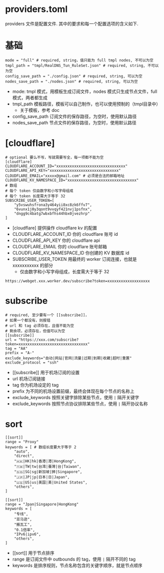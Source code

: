 # providers.toml

providers 文件是配置文件.
其中的要求和每一个配置选项的含义如下.

# 基础

```
mode = "full" # required, string，值只能为 full tmpl nodes, 不可以为空
tmpl_path = "tmpl/RealDNS_Tun_RuleSet.json" # required, string, 不可以为空
config_save_path = "./config.json" # required, string, 可以为空
nodes_save_path = "./nodes.json" # required, string, 可以为空
```
- mode: tmpl 模式，用模板生成订阅文件，nodes 模式只生成节点文件，full 模式，两者都生成
- tmpl_path 模板路径，模板可以自己制作，也可以使用预制的（tmpl目录中）
    - 关于模板，参考 doc
- config_save_path 订阅文件的保存路径，为空时，使用默认路径
- nodes_save_path 节点文件的保存路径，为空时，使用默认路径

# [cloudflare] 
```
# optional 要么不写，写就需要写全，每一项都不能为空
[cloudflare] 
CLOUDFLARE_ACCOUNT_ID="xxxxxxxxxxxxxxxxxxxxxxxxxxxxxxx"
CLOUDFLARE_API_KEY="xxxxxxxxxxxxxxxxxxxxxxxxxxxxxxx"
CLOUDFLARE_EMAIL="xxxxx@gmail.com" # 必须是合法的邮箱地址
CLOUDFLARE_KV_NAMESPACE_ID="xxxxxxxxxxxxxxxxxxxxxxxxxxxxxxx"
# 数组
# 每个 token 仅由数字和小写字母组成
# 每个 token 长度需大于等于 32
SUBSCRIBE_USER_TOKEN=[
    "y5vswuhsfrona3y464yii8xc8zk6ffv7",
    "6vunx1j0y3qont9vvqyf421nvj1psfnx",
    "dngg9c4batg7wbxbfhs44hbx0jvezhrp"
]
```

- [cloudflare] 提供操作 cloudflare kv 的配置
- CLOUDFLARE_ACCOUNT_ID 你的 cloudflare 账号 id
- CLOUDFLARE_API_KEY 你的 cloudflare api
- CLOUDFLARE_EMAIL 你的 cloudflare 账号邮箱
- CLOUDFLARE_KV_NAMESPACE_ID 你创建的 KV 数据库 id
- SUBSCRIBE_USER_TOKEN 用最终的 worker 订阅连接，也就是 xxxxxxxxxxx 的部分
    - 仅由数字和小写字母组成，长度需大于等于 32
```
https://webget.xxx.worker.dev/subscribe?token=xxxxxxxxxxxxxxxxxxx
```

# subscribe

```
# required, 至少要有一个 [[subscribe]]，
# 如果一个都没有，则报错
# url 和 tag 必须存在，且值不能为空
# 剩余项，必须存在，但值可以为空
[[subscribe]]
url = "https://xxx.com/subscribe?token=xxxxxxxxxxxxxxxxxxxxxxxxxxxxxxx"
tag = "AA"
prefix = "A-"
exclude_keywords="自动|网站|官网|流量|过期|到期|收藏|超时|重置"
exclude_protocol = "ssh" 
```

- [[subscribe]] 用于机场订阅的设置
- url 机场订阅链接
- tag 你为机场设定的 tag 
- prefix 为不同的机场设置前缀，最终会体现在每个节点的名称上
- exclude_keywords 按照关键字排除某些节点，使用 `|` 隔开关键字
- exclude_keywords 按照节点协议排除某些节点，使用 `|` 隔开协议名称

# sort
```
[[sort]]
range = "Proxy"
keywords = [ # 数组长度要大于等于 2
    "auto",
    "direct",
    "🇭🇰|HK|hk|香港|港|HongKong",
    "🇹🇼|TW|tw|台湾|臺灣|台|Taiwan",
    "🇸🇬|SG|sg|新加坡|狮|Singapore",
    "🇯🇵|JP|jp|日本|日|Japan",
    "🇺🇸|US|us|美国|美|United States",
    "others",
]

[[sort]]
range = "Jpan|Singapore|HongKong"
keywords = [
    "专线",
    "亚马逊",
    "搬瓦工",
    "0.1倍率",
    "IPv6|ipv6",
    "others",
]
```
- [[sort]] 用于节点排序
- range 是订阅文件中 outbounds 的 tag，使用 `|` 隔开不同的 tag
- keywords 是排序规则，节点名称包含的关键字顺序，就是节点顺序